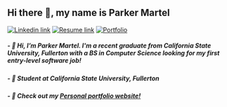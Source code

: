 ## Hi there 👋, my name is Parker Martel

[![Linkedin link](https://img.shields.io/badge/LinkedIn-0077B5?style=for-the-badge&logo=linkedin&logoColor=white)](https://www.linkedin.com/in/parker-martel-616251260/)
[![Resume link](https://img.shields.io/badge/Resume-FF0000)](https://parker-martel.github.io/assets/Resume-2.pdf)
[![Portfolio](https://img.shields.io/badge/Portfolio-12100E)](https://parker-martel.github.io/)

##### - 👋 Hi, I’m Parker Martel. I'm a recent graduate from California State University, Fullerton with a BS in Computer Science looking for my first entry-level software job!
##### - 📍 Student at California State University, Fullerton
##### - 🌱 Check out my [Personal portfolio website!](https://parker-martel.github.io)

<!---
parker-martel/parker-martel is a ✨ special ✨ repository because its `README.md` (this file) appears on your GitHub profile.
You can click the Preview link to take a look at your changes.
--->
